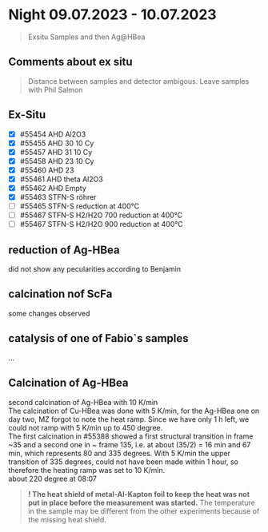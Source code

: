 # Night 09.07.2023 - 10.07.2023
> Exsitu Samples and then Ag@HBea
## Comments about ex situ
> Distance between samples and detector ambigous. Leave samples with Phil Salmon
## Ex-Situ
- [x] #55454 AHD Al2O3 
- [x] #55455 AHD 30 10 Cy
- [x] #55457 AHD 31 10 Cy
- [x] #55458 AHD 23 10 Cy 
- [x] #55460 AHD 23 
- [x] #55461 AHD theta Al2O3 
- [x] #55462 AHD Empty
- [x] #55463 STFN-S röhrer
- [ ] #55465 STFN-S reduction at 400°C
- [ ] #55467 STFN-S H2/H2O 700 reduction at 400°C
- [ ] #55467 STFN-S H2/H2O 900 reduction at 400°C

## reduction of Ag-HBea
did not show any pecularities according to Benjamin

## calcination nof ScFa
some changes observed

## catalysis of one of Fabio`s samples
...

## Calcination of Ag-HBea
second calcination of Ag-HBea with 10 K/min <br>
The calcination of Cu-HBea was done with 5 K/min, for the Ag-HBea one on day  two, MZ forgot to note the heat ramp. Since we have only 1 h left, we could not ramp with 5 K/min up to 450 degree. <br>
The first calcination in #55388 showed a first structural transition in frame ~35 and a second one in ~ frame 135, i.e. at about (35/2) = 16 min and 67 min, which represents 80 and 335 degrees. With 5 K/min the upper transition of 335 degrees, could not have been made within 1 hour, so therefore the heating ramp was set to 10 K/min. <br>
about 220 degree at 08:07 <br>
> **! The heat shield of metal-Al-Kapton foil to keep the heat was not put in place before the measurement was started.** The temperature in the sample may be different from the other experiments because of the missing heat shield.

  

